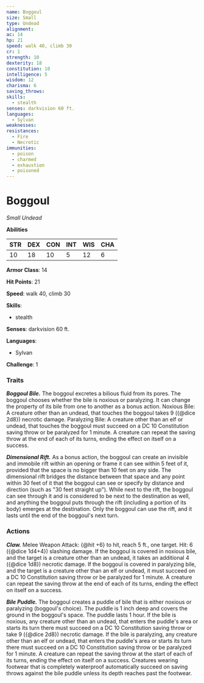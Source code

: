 ```yaml
---
name: Boggoul
size: Small
type: Undead
alignment: 
ac: 14
hp: 21
speed: walk 40, climb 30
cr: 1
strength: 10
dexterity: 18
constitution: 10
intelligence: 5
wisdom: 12
charisma: 6
saving_throws:
skills:
  - stealth
senses: darkvision 60 ft.
languages:
  - Sylvan
weaknesses:
resistances:
  - Fire
  - Necrotic
immunities:
  - poison
  - charmed
  - exhaustion
  - poisoned
---
```


# Boggoul

*Small Undead*

**Abilities**

| STR | DEX | CON | INT | WIS | CHA |
| --- | --- | --- | --- | --- | --- |
| 10 | 18 | 10 | 5 | 12 | 6 |

**Armor Class**: 14

**Hit Points**: 21

**Speed**: walk 40, climb 30

**Skills**:
  - stealth

**Senses**: darkvision 60 ft.

**Languages**:
  - Sylvan

**Challenge**: 1

### Traits
***Boggoul Bile.*** The boggoul excretes a bilious fluid from its pores. The boggoul chooses whether the bile is noxious or paralyzing. It can change the property of its bile from one to another as a bonus action. Noxious Bile: A creature other than an undead, that touches the boggoul takes 9 ({@dice 2d8}) necrotic damage. Paralyzing Bile: A creature other than an elf or undead, that touches the boggoul must succeed on a DC 10 Constitution saving throw or be paralyzed for 1 minute. A creature can repeat the saving throw at the end of each of its turns, ending the effect on itself on a success.

***Dimensional Rift.*** As a bonus action, the boggoul can create an invisible and immobile rift within an opening or frame it can see within 5 feet of it, provided that the space is no bigger than 10 feet on any side. The dimensional rift bridges the distance between that space and any point within 30 feet of it that the boggoul can see or specify by distance and direction (such as "30 feet straight up"). While next to the rift, the boggoul can see through it and is considered to be next to the destination as well, and anything the boggoul puts through the rift (including a portion of its body) emerges at the destination. Only the boggoul can use the rift, and it lasts until the end of the boggoul's next turn.

### Actions
***Claw.*** Melee Weapon Attack: {@hit +6} to hit, reach 5 ft., one target. Hit: 6 ({@dice 1d4+4}) slashing damage. If the boggoul is covered in noxious bile, and the target is a creature other than an undead, it takes an additional 4 ({@dice 1d8}) necrotic damage. If the boggoul is covered in paralyzing bile, and the target is a creature other than an elf or undead, it must succeed on a DC 10 Constitution saving throw or be paralyzed for 1 minute. A creature can repeat the saving throw at the end of each of its turns, ending the effect on itself on a success.

***Bile Puddle.*** The boggoul creates a puddle of bile that is either noxious or paralyzing (boggoul's choice). The puddle is 1 inch deep and covers the ground in the boggoul's space. The puddle lasts 1 hour. If the bile is noxious, any creature other than an undead, that enters the puddle's area or starts its turn there must succeed on a DC 10 Constitution saving throw or take 9 ({@dice 2d8}) necrotic damage. If the bile is paralyzing, any creature other than an elf or undead, that enters the puddle's area or starts its turn there must succeed on a DC 10 Constitution saving throw or be paralyzed for 1 minute. A creature can repeat the saving throw at the start of each of its turns, ending the effect on itself on a success. Creatures wearing footwear that is completely waterproof automatically succeed on saving throws against the bile puddle unless its depth reaches past the footwear.

